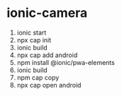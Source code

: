 # ionic-camera

1. ionic start
2. npx cap init
3. ionic build
4. npx cap add android
5. npm install @ionic/pwa-elements
6. ionic build
7. npm cap copy
8. npx cap open android
